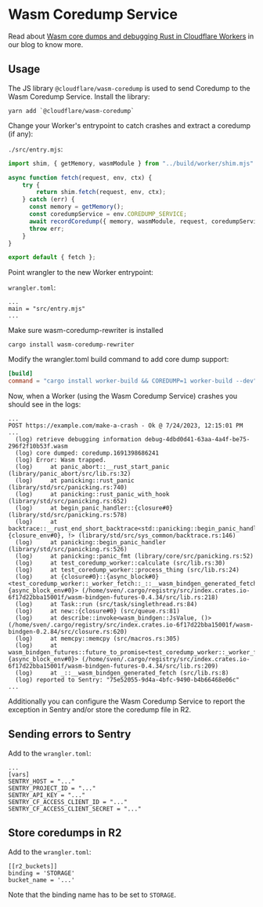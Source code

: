 # Wasm Coredump Service

Read about [Wasm core dumps and debugging Rust in Cloudflare Workers](https://blog.cloudflare.com/wasm-coredumps/) in our blog to know more.

## Usage

The JS library `@cloudflare/wasm-coredump` is used to send Coredump to the Wasm
Coredump Service.
Install the library:

```
yarn add `@cloudflare/wasm-coredump`
```

Change your Worker's entrypoint to catch crashes and extract a coredump (if any):

`./src/entry.mjs`:
```js
import shim, { getMemory, wasmModule } from "../build/worker/shim.mjs"

async function fetch(request, env, ctx) {
    try {
        return shim.fetch(request, env, ctx);
    } catch (err) {
      const memory = getMemory();
      const coredumpService = env.COREDUMP_SERVICE;
      await recordCoredump({ memory, wasmModule, request, coredumpService });
      throw err;
    }
}

export default { fetch };
```

Point wrangler to the new Worker entrypoint:

`wrangler.toml`:
```
...
main = "src/entry.mjs"
...
```

Make sure wasm-coredump-rewriter is installed

```
cargo install wasm-coredump-rewriter
```

Modify the wrangler.toml build command to add core dump support:
```toml
[build]
command = "cargo install worker-build && COREDUMP=1 worker-build --dev"
```

Now, when a Worker (using the Wasm Coredump Service) crashes you should see in the
logs:

```
...
POST https://example.com/make-a-crash - Ok @ 7/24/2023, 12:15:01 PM
...
  (log) retrieve debugging information debug-4dbd0d41-63aa-4a4f-be75-296f2f10b53f.wasm
  (log) core dumped: coredump.1691398686241
  (log) Error: Wasm trapped.
  (log)     at panic_abort::__rust_start_panic (library/panic_abort/src/lib.rs:32)
  (log)     at panicking::rust_panic (library/std/src/panicking.rs:740)
  (log)     at panicking::rust_panic_with_hook (library/std/src/panicking.rs:652)
  (log)     at begin_panic_handler::{closure#0} (library/std/src/panicking.rs:578)
  (log)     at backtrace::__rust_end_short_backtrace<std::panicking::begin_panic_handler::{closure_env#0}, !> (library/std/src/sys_common/backtrace.rs:146)
  (log)     at panicking::begin_panic_handler (library/std/src/panicking.rs:526)
  (log)     at panicking::panic_fmt (library/core/src/panicking.rs:52)
  (log)     at test_coredump_worker::calculate (src/lib.rs:30)
  (log)     at test_coredump_worker::process_thing (src/lib.rs:24)
  (log)     at {closure#0}::{async_block#0}<test_coredump_worker::_worker_fetch::_::__wasm_bindgen_generated_fetch::{async_block_env#0}> (/home/sven/.cargo/registry/src/index.crates.io-6f17d22bba15001f/wasm-bindgen-futures-0.4.34/src/lib.rs:218)
  (log)     at Task::run (src/task/singlethread.rs:84)
  (log)     at new::{closure#0} (src/queue.rs:81)
  (log)     at describe::invoke<wasm_bindgen::JsValue, ()> (/home/sven/.cargo/registry/src/index.crates.io-6f17d22bba15001f/wasm-bindgen-0.2.84/src/closure.rs:620)
  (log)     at memcpy::memcpy (src/macros.rs:305)
  (log)     at wasm_bindgen_futures::future_to_promise<test_coredump_worker::_worker_fetch::_::__wasm_bindgen_generated_fetch::{async_block_env#0}> (/home/sven/.cargo/registry/src/index.crates.io-6f17d22bba15001f/wasm-bindgen-futures-0.4.34/src/lib.rs:209)
  (log)     at _::__wasm_bindgen_generated_fetch (src/lib.rs:8)
  (log) reported to Sentry: "75e52055-9d4a-4bfc-9490-b4b66468e06c"
...
```

Additionally you can configure the Wasm Coredump Service to report the exception
in Sentry and/or store the coredump file in R2.


## Sending errors to Sentry

Add to the `wrangler.toml`:

```
...
[vars]
SENTRY_HOST = "..."
SENTRY_PROJECT_ID = "..."
SENTRY_API_KEY = "..."
SENTRY_CF_ACCESS_CLIENT_ID = "..."
SENTRY_CF_ACCESS_CLIENT_SECRET = "..."
```

## Store coredumps in R2

Add to the `wrangler.toml`:

```
[[r2_buckets]]
binding = 'STORAGE'
bucket_name = '...'
```

Note that the binding name has to be set to `STORAGE`.

[Wasm Coredump]: https://github.com/WebAssembly/tool-conventions/blob/main/Coredump.md
